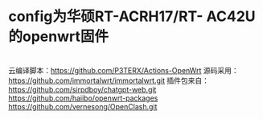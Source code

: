 # config为华硕RT-ACRH17/RT- AC42U的openwrt固件
#
云编译脚本：https://github.com/P3TERX/Actions-OpenWrt
源码采用：https://github.com/immortalwrt/immortalwrt.git
插件包来自：https://github.com/sirpdboy/chatgpt-web.git
https://github.com/haiibo/openwrt-packages
https://github.com/vernesong/OpenClash.git
